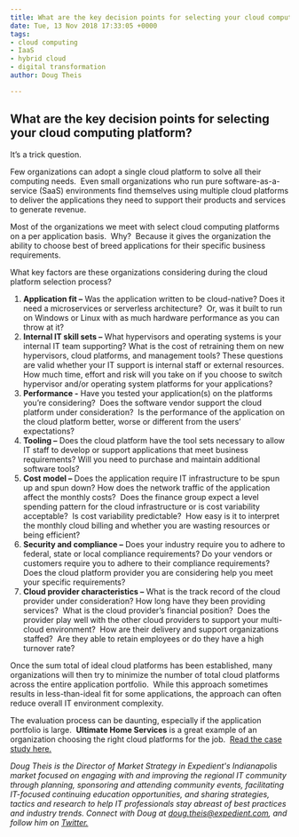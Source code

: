 ```yaml
---
title: What are the key decision points for selecting your cloud computing platform?
date: Tue, 13 Nov 2018 17:33:05 +0000
tags:
- cloud computing
- IaaS
- hybrid cloud
- digital transformation
author: Doug Theis

---
```

## What are the key decision points for selecting your cloud computing platform? 

It’s a trick question. 

Few organizations can adopt a single cloud platform to solve all their computing needs.  Even small organizations who run pure software-as-a-service (SaaS) environments find themselves using multiple cloud platforms to deliver the applications they need to support their products and services to generate revenue. 

Most of the organizations we meet with select cloud computing platforms on a per application basis.  Why?  Because it gives the organization the ability to choose best of breed applications for their specific business requirements. 

What key factors are these organizations considering during the cloud platform selection process?

1. **Application fit –** Was the application written to be cloud-native? Does it need a microservices or serverless architecture?  Or, was it built to run on Windows or Linux with as much hardware performance as you can throw at it?
2. **Internal IT skill sets –** What hypervisors and operating systems is your internal IT team supporting? What is the cost of retraining them on new hypervisors, cloud platforms, and management tools? These questions are valid whether your IT support is internal staff or external resources.  How much time, effort and risk will you take on if you choose to switch hypervisor and/or operating system platforms for your applications?
3. **Performance -** Have you tested your application(s) on the platforms you’re considering?  Does the software vendor support the cloud platform under consideration?  Is the performance of the application on the cloud platform better, worse or different from the users’ expectations?
4. **Tooling –** Does the cloud platform have the tool sets necessary to allow IT staff to develop or support applications that meet business requirements? Will you need to purchase and maintain additional software tools?
5. **Cost model –** Does the application require IT infrastructure to be spun up and spun down? How does the network traffic of the application affect the monthly costs?  Does the finance group expect a level spending pattern for the cloud infrastructure or is cost variability acceptable?  Is cost variability predictable?  How easy is it to interpret the monthly cloud billing and whether you are wasting resources or being efficient?
6. **Security and compliance –** Does your industry require you to adhere to federal, state or local compliance requirements? Do your vendors or customers require you to adhere to their compliance requirements?  Does the cloud platform provider you are considering help you meet your specific requirements?
7. **Cloud provider characteristics –** What is the track record of the cloud provider under consideration? How long have they been providing services?  What is the cloud provider’s financial position?  Does the provider play well with the other cloud providers to support your multi-cloud environment?  How are their delivery and support organizations staffed?  Are they able to retain employees or do they have a high turnover rate?

Once the sum total of ideal cloud platforms has been established, many organizations will then try to minimize the number of total cloud platforms across the entire application portfolio.  While this approach sometimes results in less-than-ideal fit for some applications, the approach can often reduce overall IT environment complexity. 

The evaluation process can be daunting, especially if the application portfolio is large.  **Ultimate Home Services** is a great example of an organization choosing the right cloud platforms for the job.  [Read the case study here.](https://www.expedient.com/resources/professional-services-case-study-ultimate-home-services/) 

_Doug Theis is the Director of Market Strategy in Expedient's Indianapolis market focused on engaging with and improving the regional IT community through planning, sponsoring and attending community events, facilitating IT-focused continuing education opportunities, and sharing strategies, tactics and research to help IT professionals stay abreast of best practices and industry trends. Connect with Doug at_ [_doug.theis@expedient.com_](mailto:doug.theis@expedient.com)_, and follow him on_ [_Twitter._](https://twitter.com/dougtheis)